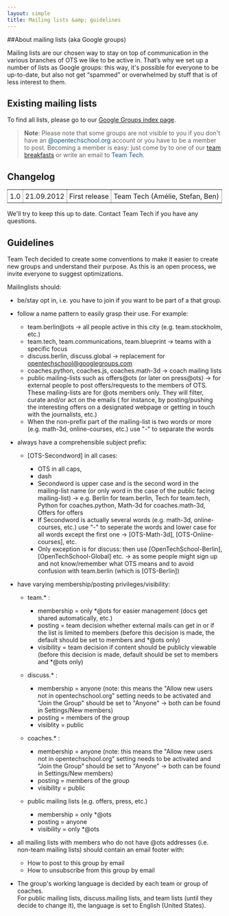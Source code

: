 ```yaml
---
layout: simple
title: Mailing lists &amp; guidelines
---
```


##About mailing lists (aka Google groups)

Mailing lists are our chosen way to stay on top of communication in the various branches of OTS we like to be active in. That’s why we set up a number of lists as Google groups: this way, it's possible for everyone to be up-to-date, but also not get “spammed” or overwhelmed by stuff that is of less interest to them.

## Existing mailing lists

To find all lists, please go to our [Google Groups index page](https://groups.google.com/a/opentechschool.org/forum/?fromgroups#!forumsearch).


> **Note**: Please note that some groups are not visible to you if you don't have an <span style="color: #085987;">@opentechschool.org</span> account or you have to be a member to post. Becoming a member is easy: just come by to one of our [team breakfasts](http://blog.opentechschool.org/2012/08/ots-biweekly-team-breakfasts.html) or write an email to <span style="color: #085987;">Team Tech</span>.

## Changelog

<table  width="100%" style="border-collapse:collapse;">
  <tr>
    <td style="border: 1px dotted #085987; padding: 5px;">
      1.0
    </td>
    <td style="border: 1px dotted #085987; padding: 5px;">
      21.09.2012
    </td>
    <td style="border: 1px dotted #085987; padding: 5px;">
      First release
    </td>
    <td style="border: 1px dotted #085987; padding: 5px;">
      Team Tech (Amélie, Stefan, Ben)
    </td>
  </tr>
</table>   

We'll try to keep this up to date. Contact Team Tech if you have any questions.


## Guidelines

Team Tech decided to create some conventions to make it easier to create new groups and understand their purpose. As this is an open process, we invite everyone to suggest optimizations.

Mailinglists should:

* be/stay opt in, i.e. you have to join if you want to be part of a that group.

* follow a name pattern to easily grasp their use. For example:

   * team.berlin@ots -> all people active in this city (e.g. team.stockholm, etc.)
   * team.tech, team.communications, team.blueprint -> teams with a specific focus
   * discuss.berlin, discuss.global -> replacement for opentechschool@googlegroups.com
   * coaches.python, coaches.js, coaches.math-3d -> coach mailing lists
   * public mailing-lists such as offers@ots (or later on press@ots) -> for external people to post offers/requests to the members of OTS.
These mailing-lists are for @ots members only. They will filter, curate and/or act on the emails ( for instance, by posting/pushing the interesting offers on a designated webpage or getting in touch with the journalists, etc.)
   * When the non-prefix part of the mailing-list is two words or more (e.g. math-3d, online-courses, etc.) use "-" to separate the words

* always have a comprehensible subject prefix:

   * \[OTS-Secondword\] in all cases:

      * OTS in all caps,
      * dash
      * Secondword is upper case and is the second word in the mailing-list name (or only word in the case of the public facing mailing-list) -> e.g. Berlin for team.berlin, Tech for team.tech, Python for coaches.python, Math-3d for coaches.math-3d, Offers for offers
      * If Secondword is actually several words (e.g. math-3d, online-courses, etc.) use "-" to seperate the words and lower case for all words except the first one -> \[OTS-Math-3d\], \[OTS-Online-courses\], etc.
      * Only exception is for discuss: then use \[OpenTechSchool-Berlin\], \[OpenTechSchool-Global\] etc. -> as some people might sign up and not know/remember what OTS means and to avoid confusion with team.berlin (which is \[OTS-Berlin\])

* have varying membership/posting privileges/visibility:

   * team.* :

      * membership = only \*@ots for easier management (docs get shared automatically, etc.)
      * posting = team decision whether external mails can get in or if the list is limited to members (before this decision is made, the default should be set to members and \*@ots only)
      * visibility = team decision if content should be publicly viewable (before this decision is made, default should be set to members and \*@ots only)

   * discuss.* :

      * membership = anyone  (note: this means the "Allow new users not in opentechschool.org" setting needs to be activated and "Join the Group" should be set to "Anyone" -> both can be found in Settings/New members)
      * posting = members of the group
      * visiblity = public

   * coaches.* :

      * membership = anyone  (note: this means the "Allow new users not in opentechschool.org" setting needs to be activated and "Join the Group" should be set to "Anyone" -> both can be found in Settings/New members)
      * posting = members of the group
      * visibility = public

   * public mailing lists (e.g. offers, press, etc.)

      * membership = only \*@ots
      * posting = anyone
      * visibility = only \*@ots

* all mailing lists with members who do not have @ots addresses (i.e. non-team mailing lists) should contain an email footer with:
   * How to post to this group by email
   * How to unsubscribe from this group by email

* The group's working language is decided by each team or group of coaches.   
For public mailing lists, discuss.mailing lists, and team lists (until they decide to change it), the language is set to English (United States).
